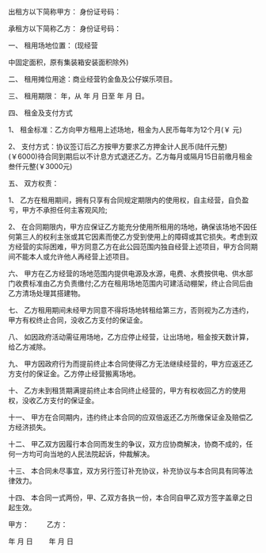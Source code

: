 
 


出租方以下简称甲方：          身份证号码：


承租方以下简称乙方：          身份证号码：


一、 租用场地位置： (现经营


中固定面积，原有集装箱安装面积除外)


二、 租用摊位用途：商业经营钓金鱼及公仔娱乐项目。


三、 租用期限： 年，从 年 月 日至 年 月 日。


四、 租金及支付方式


1、 租金标准：乙方向甲方租用上述场地，租金为人民币每年为12个月(￥ 元)


2、 支付方式：协议签订后乙方按甲方要求乙方押金计人民币(陆仟元整) (￥6000)待合同到期后以不计息方式退还乙方。乙方每月或隔月15日前缴月租金叁仟元整(￥3000元)


五、 双方权责：


1、 乙方在租用期间，拥有只享有合同规定期限内的使用权，自主经营，自负盈亏，甲方不承担任何主客观风险;


2、 在合同期限内，甲方应保证乙方能充分使用所租用的场地，确保该场地不因任何第三人的权利主张或其它因素而使乙方受到使用上的障碍或其它损失。考虑到双方经营的实际困难，甲方同意乙方在此公园范围内独自经营上述项目，甲方合同期间不能本人或允许他人再经营上述项目。


六、 甲方在乙方经营的场地范围内提供电源及水源，电费、水费按供电、供水部门收费标准由乙方负责缴付;乙方在租用场地范围内可建活动棚架，终止合同后由乙方清场处理其搭建物。


七、 乙方租用期间未经甲方同意不得将场地转租给第三方，否则视为乙方违约，甲方有权终止合同，没收乙方支付的保证金。


八、 如因政府活动需征用场地，乙方应停止经营，让出场地，租金按天数计算，给乙方减除。


九、 甲方因政府行为而提前终止本合同使得乙方无法继续经营的，甲方应返还乙方支付的保证金。乙方停止经营搬离场地。


十、 乙方未到租赁期满提前终止本合同终止经营的，甲方有权收回乙方的使用权，没收乙方支付的保证金。


十一、 甲方在合同期内，违约终止本合同的应双倍返还乙方所缴保证金及赔偿乙方经济损失。


十二、 甲乙双方因履行本合同而发生的争议，双方应协商解决，协商不成的，任何一方均可向当地的人民法院起诉，仲裁解决。


十三、 本合同未尽事宜，双方另行签订补充协议，补充协议与本合同具有同等法律效力。


十四、 本合同一式两份，甲、乙双方各执一份，本合同自甲乙双方签字盖章之日起生效。


甲方： 　　  乙方：


年 月 日 　　年 月 日
 


 

 
 
 
 
 
  


  
 

  


  


  
 
 
 
 

